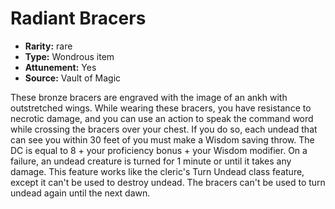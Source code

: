 
# Radiant Bracers

* **Rarity:** rare
* **Type:** Wondrous item
* **Attunement:** Yes
* **Source:** Vault of Magic


These bronze bracers are engraved with the image of an ankh with outstretched wings. While wearing these bracers, you have resistance to necrotic damage, and you can use an action to speak the command word while crossing the bracers over your chest. If you do so, each undead that can see you within 30 feet of you must make a Wisdom saving throw. The DC is equal to 8 + your proficiency bonus + your Wisdom modifier. On a failure, an undead creature is turned for 1 minute or until it takes any damage. This feature works like the cleric's Turn Undead class feature, except it can't be used to destroy undead. The bracers can't be used to turn undead again until the next dawn.
